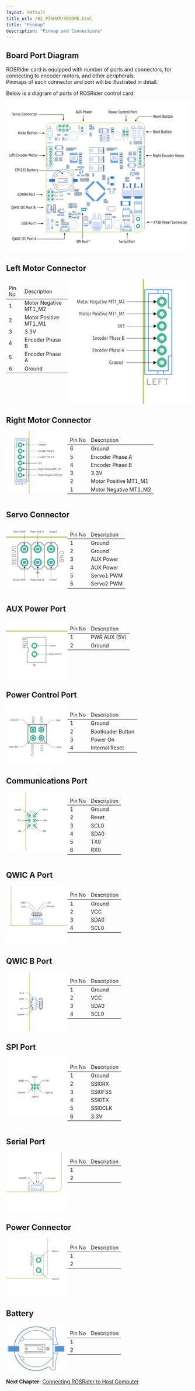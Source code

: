 ```yaml
---
layout: default
title_url: /02_PINMAP/README.html
title: "Pinmap"
description: "Pinmap and Connections"
---
```


## Board Port Diagram

ROSRider card is equipped with number of ports and connectors, for connecting to encoder motors, and other peripherals.  
Pinmaps of each connector and port will be illustrated in detail.  

Below is a diagram of ports of ROSRider control card:  
  
[![ROSRider Pinmap](../images/ROSRider4D_portmap.png)](https://acada.dev/products)


## Left Motor Connector

<div style="display: flex; flex-direction: row;">
  <div style="flex: 1;">
    <table>
    	<thead>
    		<td>Pin No</td>
    		<td>Description</td>
    	</thead>
    	<tr>
    		<td>1</td>
    		<td>Motor Negative MT1_M2</td>
    	</tr>
    	<tr>
    		<td>2</td>
    		<td>Motor Positive MT1_M1</td>
    	</tr>   
    	<tr>
    		<td>3</td>
    		<td>3.3V</td>
    	</tr>   
    	<tr>
    		<td>4</td>
    		<td>Encoder Phase B</td>
    	</tr>  
    	<tr>
    		<td>5</td>
    		<td>Encoder Phase A</td>
    	</tr>  
    	<tr>
    		<td>6</td>
    		<td>Ground</td>
    	</tr>      	    	    	   	 	
    </table>
  </div>
  <div style="flex: 2;">
  	<img src="../images/pinmap/con_left_motor.png" alt="left motor connector">
  </div>
</div>

## Right Motor Connector

<div style="display: flex; flex-direction: row;">
  <div style="flex: 1;">
  	<img src="../images/pinmap/con_right_motor.png" alt="right motor connector">
  </div>	
  <div style="flex: 2;">
    <table>
    	<thead>
    		<td>Pin No</td>
    		<td>Description</td>
    	</thead>
    	<tr>
    		<td>6</td>
    		<td>Ground</td>
    	</tr>
    	<tr>
    		<td>5</td>
    		<td>Encoder Phase A</td>
    	</tr>   
    	<tr>
    		<td>4</td>
    		<td>Encoder Phase B</td>
    	</tr>   
    	<tr>
    		<td>3</td>
    		<td>3.3V</td>
    	</tr>  
    	<tr>
    		<td>2</td>
    		<td>Motor Positive MT1_M1</td>
    	</tr>  
    	<tr>
    		<td>1</td>
    		<td>Motor Negative MT1_M2</td>
    	</tr>      	    	    	   	 	
    </table>
  </div>
</div>

## Servo Connector

<div style="display: flex; flex-direction: row;">
  <div style="flex: 1;">
  	<img src="../images/pinmap/con_servo.png" alt="">
  </div>	
  <div style="flex: 2;">
    <table>
    	<thead>
    		<td>Pin No</td>
    		<td>Description</td>
    	</thead>
    	<tr>
    		<td>1</td>
    		<td>Ground</td>
    	</tr> 
    	<tr>
    		<td>2</td>
    		<td>Ground</td>
    	</tr>   
    	<tr>
    		<td>3</td>
    		<td>AUX Power</td>
    	</tr> 
    	<tr>
    		<td>4</td>
    		<td>AUX Power</td>
    	</tr>
    	<tr>
    		<td>5</td>
    		<td>Servo1 PWM</td>
    	</tr>   
    	<tr>
    		<td>6</td>
    		<td>Servo2 PWM</td>
    	</tr>      	 	   	    	    	    	   	 	
    </table>
  </div>
</div>

## AUX Power Port

<div style="display: flex; flex-direction: row;">
  <div style="flex: 1;">
  	<img src="../images/pinmap/con_power_aux.png" alt="">
  </div>	
  <div style="flex: 2;">
    <table>
    	<thead>
    		<td>Pin No</td>
    		<td>Description</td>
    	</thead>
    	<tr>
    		<td>1</td>
    		<td>PWR AUX (5V)</td>
    	</tr> 
    	<tr>
    		<td>2</td>
    		<td>Ground</td>
    	</tr>    	 	   	    	    	    	   	 	
    </table>
  </div>
</div>

## Power Control Port

<div style="display: flex; flex-direction: row;">
  <div style="flex: 1;">
  	<img src="../images/pinmap/con_power_control.png" alt="">
  </div>	
  <div style="flex: 2;">
    <table>
    	<thead>
    		<td>Pin No</td>
    		<td>Description</td>
    	</thead>
    	<tr>
    		<td>1</td>
    		<td>Ground</td>
    	</tr> 
    	<tr>
    		<td>2</td>
    		<td>Bootloader Button</td>
    	</tr>   
    	<tr>
    		<td>3</td>
    		<td>Power On</td>
    	</tr>  
    	<tr>
    		<td>4</td>
    		<td>Internal Reset</td>
    	</tr>     	   	 	 	   	    	    	    	   	 	
    </table>
  </div>
</div>

## Communications Port

<div style="display: flex; flex-direction: row;">
  <div style="flex: 1;">
  	<img src="../images/pinmap/con_comm.png" alt="">
  </div>	
  <div style="flex: 2;">
    <table>
    	<thead>
    		<td>Pin No</td>
    		<td>Description</td>
    	</thead>
    	<tr>
    		<td>1</td>
    		<td>Ground</td>
    	</tr> 
    	<tr>
    		<td>2</td>
    		<td>Reset</td>
    	</tr>  
    	<tr>
    		<td>3</td>
    		<td>SCL0</td>
    	</tr> 
    	<tr>
    		<td>4</td>
    		<td>SDA0</td>
    	</tr>  
    	<tr>
    		<td>5</td>
    		<td>TX0</td>
    	</tr> 
    	<tr>
    		<td>6</td>
    		<td>RX0</td>
    	</tr>      	    	  	 	   	    	    	    	   	 	
    </table>
  </div>
</div>

## QWIC A Port

<div style="display: flex; flex-direction: row;">
  <div style="flex: 1;">
  	<img src="../images/pinmap/con_qwic_a.png" alt="">
  </div>	
  <div style="flex: 2;">
    <table>
    	<thead>
    		<td>Pin No</td>
    		<td>Description</td>
    	</thead>
    	<tr>
    		<td>1</td>
    		<td>Ground</td>
    	</tr> 
    	<tr>
    		<td>2</td>
    		<td>VCC</td>
    	</tr>   
    	<tr>
    		<td>3</td>
    		<td>SDA0</td>
    	</tr>    
    	<tr>
    		<td>4</td>
    		<td>SCL0</td>
    	</tr>      	  	 	 	   	    	    	    	   	 	
    </table>
  </div>
</div>

## QWIC B Port

<div style="display: flex; flex-direction: row;">
  <div style="flex: 1;">
  	<img src="../images/pinmap/con_qwic_b.png" alt="">
  </div>	
  <div style="flex: 2;">
    <table>
    	<thead>
    		<td>Pin No</td>
    		<td>Description</td>
    	</thead>
    	<tr>
    		<td>1</td>
    		<td>Ground</td>
    	</tr> 
    	<tr>
    		<td>2</td>
    		<td>VCC</td>
    	</tr>   
    	<tr>
    		<td>3</td>
    		<td>SDA0</td>
    	</tr>    
    	<tr>
    		<td>4</td>
    		<td>SCL0</td>
    	</tr>   	 	   	    	    	    	   	 	
    </table>
  </div>
</div>

## SPI Port

<div style="display: flex; flex-direction: row;">
  <div style="flex: 1;">
  	<img src="../images/pinmap/con_spi.png" alt="">
  </div>	
  <div style="flex: 2;">
    <table>
    	<thead>
    		<td>Pin No</td>
    		<td>Description</td>
    	</thead>
    	<tr>
    		<td>1</td>
    		<td>Ground</td>
    	</tr> 
    	<tr>
    		<td>2</td>
    		<td>SSI0RX</td>
    	</tr>   
    	<tr>
    		<td>3</td>
    		<td>SSI0FSS</td>
    	</tr> 
    	<tr>
    		<td>4</td>
    		<td>SSI0TX</td>
    	</tr>   
    	<tr>
    		<td>5</td>
    		<td>SSI0CLK</td>
    	</tr> 
    	<tr>
    		<td>6</td>
    		<td>3.3V</td>
    	</tr>       	    	 	 	   	    	    	    	   	 	
    </table>
  </div>
</div>

## Serial Port

<div style="display: flex; flex-direction: row;">
  <div style="flex: 1;">
  	<img src="../images/pinmap/con_serial.png" alt="">
  </div>	
  <div style="flex: 2;">
    <table>
    	<thead>
    		<td>Pin No</td>
    		<td>Description</td>
    	</thead>
    	<tr>
    		<td>1</td>
    		<td></td>
    	</tr> 
    	<tr>
    		<td>2</td>
    		<td></td>
    	</tr>    	 	   	    	    	    	   	 	
    </table>
  </div>
</div>

## Power Connector

<div style="display: flex; flex-direction: row;">
  <div style="flex: 1;">
  	<img src="../images/pinmap/con_xt30.png" alt="">
  </div>	
  <div style="flex: 2;">
    <table>
    	<thead>
    		<td>Pin No</td>
    		<td>Description</td>
    	</thead>
    	<tr>
    		<td>1</td>
    		<td></td>
    	</tr> 
    	<tr>
    		<td>2</td>
    		<td></td>
    	</tr>    	 	   	    	    	    	   	 	
    </table>
  </div>
</div>

## Battery

<div style="display: flex; flex-direction: row;">
  <div style="flex: 1;">
  	<img src="../images/pinmap/con_battery.png" alt="">
  </div>	
  <div style="flex: 2;">
    <table>
    	<thead>
    		<td>Pin No</td>
    		<td>Description</td>
    	</thead>
    	<tr>
    		<td>1</td>
    		<td></td>
    	</tr> 
    	<tr>
    		<td>2</td>
    		<td></td>
    	</tr>    	 	   	    	    	    	   	 	
    </table>
  </div>
</div>


__Next Chapter:__ [Connecting ROSRider to Host Computer](../03_CONNECT/README.md)